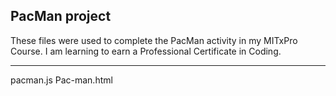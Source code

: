 PacMan project
---
These files were used to complete the PacMan activity in my MITxPro Course. I am learning to earn a Professional Certificate in Coding.
___
pacman.js
Pac-man.html
